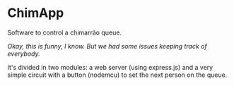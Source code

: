# ChimApp
Software to control a chimarrão queue. 

*Okay, this is funny, I know. But we had some issues keeping track of everybody.*

It's divided in two modules: a web server (using express.js) and a very simple circuit with a button (nodemcu) to set the next person on the queue.
